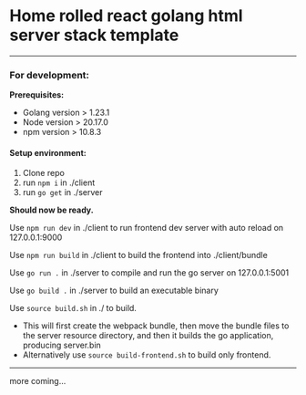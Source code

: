 # Home rolled react golang html server stack template
---
### For development:

**Prerequisites:**
*   Golang  version > 1.23.1
*   Node    version > 20.17.0
*   npm     version > 10.8.3

#### Setup environment:

1.  Clone repo
2.  run `npm i` in ./client
3.  run `go get` in ./server

**Should now be ready.**

Use `npm run dev` in ./client to run frontend dev server with auto reload on 127.0.0.1:9000

Use `npm run build` in ./client to build the frontend into ./client/bundle

Use `go run .` in ./server to compile and run the go server on 127.0.0.1:5001

Use `go build .` in ./server to build an executable binary

Use `source build.sh` in ./ to build.
- This will first create the webpack bundle, then move the bundle files to the server resource directory, and then it builds the go application, producing server.bin
- Alternatively use `source build-frontend.sh` to build only frontend.


---
more coming...
